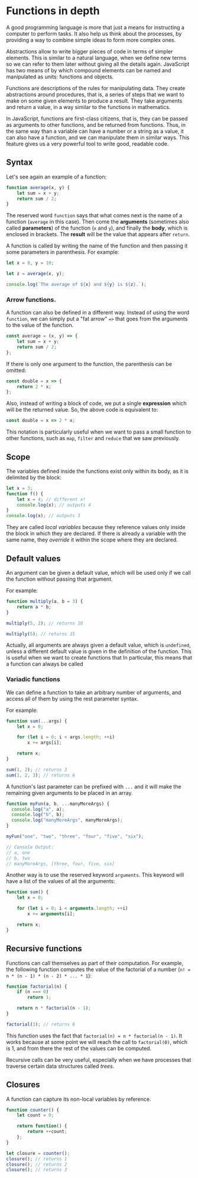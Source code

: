 # Functions in depth

A good programming language is more that just a means for instructing
a computer to perform tasks. It also help us think about the
processes, by providing a way to combine simple ideas to form more
complex ones.

Abstractions allow to write bigger pieces of code in terms of simpler
elements. This is similar to a natural language, when we define new
terms so we can refer to them later without giving all the details
again. JavaScript has two means of by which compound elements can be
named and manipulated as units: functions and objects.

Functions are descriptions of the rules for manipulating data. They
create abstractions around procedures, that is, a series of steps that
we want to make on some given elements to produce a result. They take
arguments and return a value, in a way similar to the functions in
mathematics.

In JavaScript, functions are first-class citizens, that is, they can
be passed as arguments to other functions, and be returned from
functions. Thus, in the same way than a variable can have a number or
a string as a value, it can also have a function, and we can
manipulate them in similar ways. This feature gives us a very powerful
tool to write good, readable code.

## Syntax

Let's see again an example of a function:

```js
function average(x, y) {
    let sum = x + y;
    return sum / 2;
}
```

The reserved word `function` says that what comes next is the name of
a function (`average` in this case). Then come the **arguments**
(sometimes also called **parameters**) of the function (`x` and `y`),
and finally the **body**, which is enclosed in brackets. The
**result** will be the value that appears after `return`.

A function is called by writing the name of the function and then
passing it some parameters in parenthesis. For example:

```js
let x = 8, y = 10;

let z = average(x, y);

console.log(`The average of ${x} and ${y} is ${z}.`);
```

### Arrow functions.

A function can also be defined in a different way. Instead of using
the word `function`, we can simply put a "fat arrow" `=>` that goes
from the arguments to the value of the function.

```js
const average = (x, y) => {
    let sum = x + y;
    return sum / 2;
};
```

If there is only one argument to the function, the parenthesis can be
omitted:

```js
const double = x => {
    return 2 * x;
};
```

Also, instead of writing a block of code, we put a single **expression**
which will be the returned value. So, the above code is equivalent to:

```js
const double = x => 2 * x;
```

This notation is particularly useful when we want to pass a small
function to other functions, such as `map`, `filter` and `reduce` that
we saw previously.

## Scope

The variables defined inside the functions exist only within its body,
as it is delimited by the block:

```js
let x = 3;
function f() {
    let x = 4; // different x!
    console.log(x); // outputs 4
}
console.log(x); // outputs 3
```

They are called *local variables* because they reference values only
inside the block in which they are declared. If there is already a
variable with the same name, they *override* it within the scope where
they are declared.

## Default values

An argument can be given a default value, which will be used only if
we call the function without passing that argument.

For example:

```js
function multiply(a, b = 3) {
    return a * b;
}

multiply(5, 2); // returns 10

multiply(5); // returns 15
```

Actually, all arguments are always given a default value, which is
`undefined`, unless a different default value is given in the
definition of the function. This is useful when we want to create functions that
In particular, this means that a function can always be called

### Variadic functions

We can define a function to take an arbitrary number of arguments, and
access all of them by using the rest parameter syntax.

For example:

```js
function sum(...args) {
    let x = 0;

    for (let i = 0; i < args.length; ++i)
        x += args[i];

    return x;
}

sum(1, 2); // returns 3
sum(1, 2, 3); // returns 6
```

A function's last parameter can be prefixed with `...` and it will
make the remaining given arguments to be placed in an array.

```js
function myFun(a, b, ...manyMoreArgs) {
  console.log("a", a);
  console.log("b", b);
  console.log("manyMoreArgs", manyMoreArgs);
}

myFun("one", "two", "three", "four", "five", "six");

// Console Output:
// a, one
// b, two
// manyMoreArgs, [three, four, five, six]
```

Another way is to use the reserved keyword `arguments`. This keyword
will have a list of the values of all the arguments:

```js
function sum() {
    let x = 0;

    for (let i = 0; i < arguments.length; ++i)
        x += arguments[i];

    return x;
}
```

## Recursive functions

Functions can call themselves as part of their computation. For
example, the following function computes the value of the factorial of
a number (`n! = n * (n - 1) * (n - 2) * ... * 1`):

```js
function factorial(n) {
    if (n === 0)
        return 1;

    return n * factorial(n - 1);
}

factorial(3); // returns 6
```

This function uses the fact that `factorial(n) = n * factorial(n -
1)`. It works because at some point we will reach the call to
`factorial(0)`, which is 1, and from there the rest of the values can
be computed.

Recursive calls can be very useful, especially when we have processes
that traverse certain data structures called *trees*.

## Closures

A function can capture its non-local variables by reference.

```js
function counter() {
    let count = 0;

    return function() {
        return ++count;
    };
}

let closure = counter();
closure(); // returns 1
closure(); // returns 2
closure(); // returns 3
```
